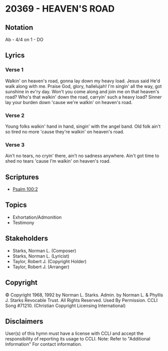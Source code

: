 # 20369 - HEAVEN'S ROAD

## Notation

Ab - 4/4 on 1 - DO

## Lyrics

### Verse 1

Walkin' on heaven's road, gonna lay down my heavy load. Jesus said He'd walk along with me. Praise God, glory, hallelujah! I'm singin' all the way, got sunshine in ev'ry day. Won't you come along and join me on that heaven's road? Who's that walkin' down the road, carryin' such a heavy load? Sinner lay your burden down 'cause we're walkin' on heaven's road.

### Verse 2

Young folks walkin' hand in hand, singin' with the angel band. Old folk ain't so tired no more 'cause they're walkin' on heaven's road.

### Verse 3

Ain't no tears, no cryin' there, ain't no sadness anywhere. Ain't got time to shed no tears 'cause I'm walkin' on heaven's road.


## Scriptures

- [Psalm 100:2](https://www.biblegateway.com/passage/?search=Psalm%20100%3A2)

## Topics

- Exhortation/Admonition
- Testimony

## Stakeholders

- Starks, Norman L. (Composer)
- Starks, Norman L. (Lyricist)
- Taylor, Robert J. (Copyright Holder)
- Taylor, Robert J. (Arranger)

## Copyright

© Copyright 1968, 1992 by Norman L. Starks. Admin. by Norman L. & Phyllis J. Starks Revocable Trust.  All Rights Reserved. Used By Permission. CCLI Song #71210.
(Christian Copyright Licensing International)

## Disclaimers

User(s) of this hymn must have a license with CCLI and accept the responsibility of reporting its usage to CCLI.
Note: Refer to "Additional Information" For contact information.

